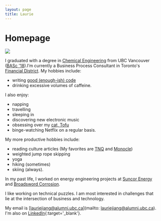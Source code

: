 ```yaml
---
layout: page
title: Laurie
---
```


# Homepage

<img class="profile-pic" src="https://media-exp1.licdn.com/dms/image/C4E03AQEgSOlG31NJYw/profile-displayphoto-shrink_400_400/0?e=1610582400&v=beta&t=YXMnBKfG9VT2PsXOKMOHI0Fc1yrO2TwRTKsTKm8wFew">

I graduated with a degree in [Chemical Engineering](http://chbe.ubc.ca) from UBC Vancouver ([BASc '18](https://www.ubc.ca/)).I’m currently a Business Process Consultant in Toronto's [Financial District](https://en.wikipedia.org/wiki/Financial_District,_Toronto). My hobbies include:
- writing [good (enough-ish) code](https://github.com/lowiejiang)
- drinking excessive volumes of caffeine. 

I also enjoy: 
- napping 
- travelling
- sleeping in
- discovering new electronic music
- obsessing over my [cat, Tofu](https://www.instagram.com/tofu_ragdoll/)
- binge-watching Netflix on a regular basis. 

My more productive hobbies include: 
- reading culture articles (My favorites are [TNQ](https://tnq.ca/issues/) and [Monocle](https://monocle.com/))
- weighted jump rope skipping
- yoga
- hiking (sometimes)
- skiing (always).

In my past life, I worked on energy engineering projects at [Suncor Energy](https://www.suncor.com/en-ca) and [Broadsword Corrosion](https://www.broadswordcorrosion.com/).

I like working on technical puzzles. I am most interested in challenges that lie at the intersection of business and technology.

My email is [lauriejiang@alumni.ubc.ca](mailto: lauriejiang@alumni.ubc.ca). I'm also on [LinkedIn](https://www.linkedin.com/in/lauriejiang/){:target='_blank'}.

